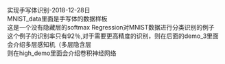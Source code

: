 实现手写体识别-2018-12-28日<br>
MNIST_data里面是手写体的数据样板<br>
这是一个没有隐藏层的softmax Regression对MNIST数据进行分类识别的例子<br>
这个例子的识别率只有92％,对于需要更高精度的识别，则在后面的demo_3里面会介绍多层感知机（多层隐含层<br>
则在high_demo里面会介绍卷积神经网络